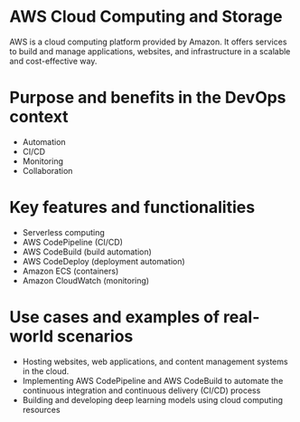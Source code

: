 # AWS Cloud Computing and Storage
AWS is a cloud computing platform provided by Amazon. It offers services to build and manage applications, websites, and infrastructure in a scalable and cost-effective way.

# Purpose and benefits in the DevOps context
- Automation
- CI/CD
- Monitoring
- Collaboration 

# Key features and functionalities
- Serverless computing
- AWS CodePipeline (CI/CD)
- AWS CodeBuild (build automation)
- AWS CodeDeploy (deployment automation)
- Amazon ECS (containers) 
- Amazon CloudWatch (monitoring)

# Use cases and examples of real-world scenarios
- Hosting websites, web applications, and content management systems in the cloud.
- Implementing AWS CodePipeline and AWS CodeBuild to automate the continuous integration and continuous delivery (CI/CD) process
- Building and developing deep learning models using cloud computing resources